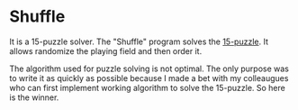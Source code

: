 # Shuffle

It is a 15-puzzle solver. The "Shuffle" program solves the [15-puzzle](https://en.wikipedia.org/wiki/15_puzzle). It allows randomize the playing field and then order it.

The algorithm  used for puzzle solving is not optimal. The only purpose was to write it as quickly as possible because I  made a bet with my colleaugues who can first implement working algorithm to solve the 15-puzzle. So here is the winner.
